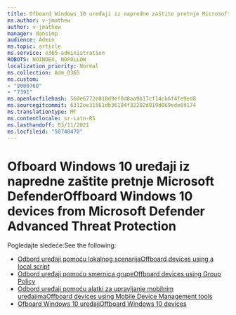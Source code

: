 ```yaml
---
title: Ofboard Windows 10 uređaji iz napredne zaštite pretnje Microsoft Defender
ms.author: v-jmathew
author: v-jmathew
manager: dansimp
audience: Admin
ms.topic: article
ms.service: o365-administration
ROBOTS: NOINDEX, NOFOLLOW
localization_priority: Normal
ms.collection: Adm_O365
ms.custom:
- "9000760"
- "7391"
ms.openlocfilehash: 560e6772e810d9ef0d8aa9b17cf14cb6f4fe9ed8
ms.sourcegitcommit: 6312ee31561db36104f32282d019d069ede69174
ms.translationtype: MT
ms.contentlocale: sr-Latn-RS
ms.lasthandoff: 03/11/2021
ms.locfileid: "50748470"
---
```

# <a name="offboard-windows-10-devices-from-microsoft-defender-advanced-threat-protection"></a><span data-ttu-id="bb642-102">Ofboard Windows 10 uređaji iz napredne zaštite pretnje Microsoft Defender</span><span class="sxs-lookup"><span data-stu-id="bb642-102">Offboard Windows 10 devices from Microsoft Defender Advanced Threat Protection</span></span>

<span data-ttu-id="bb642-103">Pogledajte sledeće:</span><span class="sxs-lookup"><span data-stu-id="bb642-103">See the following:</span></span>

- [<span data-ttu-id="bb642-104">Odbord uređaji pomoću lokalnog scenarija</span><span class="sxs-lookup"><span data-stu-id="bb642-104">Offboard devices using a local script</span></span>](https://go.microsoft.com/fwlink/?linkid=2143465)
- [<span data-ttu-id="bb642-105">Odbord uređaji pomoću smernica grupe</span><span class="sxs-lookup"><span data-stu-id="bb642-105">Offboard devices using Group Policy</span></span>](https://go.microsoft.com/fwlink/?linkid=2143632)
- [<span data-ttu-id="bb642-106">Odbord uređaji pomoću alatki za upravljanje mobilnim uređajima</span><span class="sxs-lookup"><span data-stu-id="bb642-106">Offboard devices using Mobile Device Management tools</span></span>](https://go.microsoft.com/fwlink/?linkid=2143633)
- [<span data-ttu-id="bb642-107">Ofboard Windows 10 uređaji</span><span class="sxs-lookup"><span data-stu-id="bb642-107">Offboard Windows 10 devices</span></span>](https://go.microsoft.com/fwlink/?linkid=2143629)
